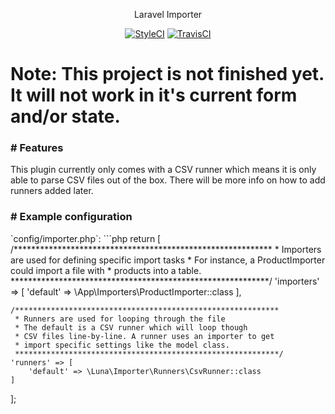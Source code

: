 <p align="center">Laravel Importer</p>

<p align="center">
<a href="https://styleci.io/repos/82349568"><img src="https://styleci.io/repos/82349568/shield?branch=master" alt="StyleCI"></a>
<a href="https://travis-ci.org/DuckThom/laravel-importer"><img src="https://travis-ci.org/DuckThom/laravel-importer.svg?branch=master" alt="TravisCI"></a>
</p>

<h1>Note: This project is not finished yet. It will not work in it's current form and/or state.</h1>

<h3># Features</h3>
This plugin currently only comes with a CSV runner which  means it is only able to parse CSV files out of the box. There will be more info on how to add runners added later.

<h3># Example configuration</h3>
`config/importer.php`:
```php
return [
    /***********************************************************
     * Importers are used for defining specific import tasks
     * For instance, a ProductImporter could import a file with
     * products into a table.
     ***********************************************************/
    'importers' => [
        'default' => \App\Importers\ProductImporter::class
    ],

    /***********************************************************
     * Runners are used for looping through the file
     * The default is a CSV runner which will loop though
     * CSV files line-by-line. A runner uses an importer to get
     * import specific settings like the model class.
     ***********************************************************/
    'runners' => [
        'default' => \Luna\Importer\Runners\CsvRunner::class
    ]
];
```